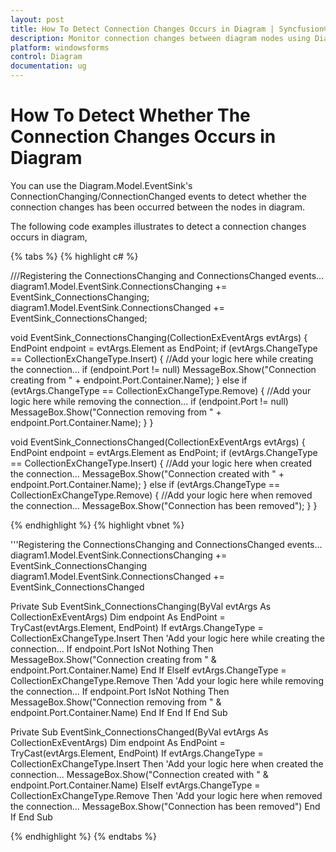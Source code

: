 ```yaml
---
layout: post
title: How To Detect Connection Changes Occurs in Diagram | Syncfusion®
description: Monitor connection changes between diagram nodes using Diagram.Model.EventSink's ConnectionChanging/ConnectionChanged events for real-time updates.
platform: windowsforms
control: Diagram
documentation: ug
---
```


# How To Detect Whether The Connection Changes Occurs in Diagram

You can use the Diagram.Model.EventSink's ConnectionChanging/ConnectionChanged events to detect whether the connection changes has been occurred between the nodes in diagram.

The following code examples illustrates to detect a connection changes occurs in diagram,

{% tabs %}
{% highlight c# %}

///Registering the ConnectionsChanging and ConnectionsChanged events... 
diagram1.Model.EventSink.ConnectionsChanging += EventSink_ConnectionsChanging;
diagram1.Model.EventSink.ConnectionsChanged += EventSink_ConnectionsChanged;

void EventSink_ConnectionsChanging(CollectionExEventArgs evtArgs)
{
EndPoint endpoint = evtArgs.Element as EndPoint;
if (evtArgs.ChangeType == CollectionExChangeType.Insert)
{
//Add your logic here while creating the connection...
if (endpoint.Port != null)
MessageBox.Show("Connection creating from " + endpoint.Port.Container.Name);
}
else if (evtArgs.ChangeType == CollectionExChangeType.Remove)
{
//Add your logic here while removing the connection...
if (endpoint.Port != null)
MessageBox.Show("Connection removing from " + endpoint.Port.Container.Name);
}
}

void EventSink_ConnectionsChanged(CollectionExEventArgs evtArgs)
{
EndPoint endpoint = evtArgs.Element as EndPoint;
if (evtArgs.ChangeType == CollectionExChangeType.Insert)
{
//Add your logic here when created the connection...
MessageBox.Show("Connection created with " + endpoint.Port.Container.Name);
}
else if (evtArgs.ChangeType == CollectionExChangeType.Remove)
{
//Add your logic here when removed the connection...
MessageBox.Show("Connection has been removed");
}
}

{% endhighlight %}
{% highlight vbnet %}

'''Registering the ConnectionsChanging and ConnectionsChanged events... 
diagram1.Model.EventSink.ConnectionsChanging += EventSink_ConnectionsChanging
diagram1.Model.EventSink.ConnectionsChanged += EventSink_ConnectionsChanged

Private Sub EventSink_ConnectionsChanging(ByVal evtArgs As CollectionExEventArgs)
Dim endpoint As EndPoint = TryCast(evtArgs.Element, EndPoint)
If evtArgs.ChangeType = CollectionExChangeType.Insert Then
'Add your logic here while creating the connection...
If endpoint.Port IsNot Nothing Then
MessageBox.Show("Connection creating from " & endpoint.Port.Container.Name)
End If
ElseIf evtArgs.ChangeType = CollectionExChangeType.Remove Then
'Add your logic here while removing the connection...
If endpoint.Port IsNot Nothing Then
MessageBox.Show("Connection removing from " & endpoint.Port.Container.Name)
End If
End If
End Sub

Private Sub EventSink_ConnectionsChanged(ByVal evtArgs As CollectionExEventArgs)
Dim endpoint As EndPoint = TryCast(evtArgs.Element, EndPoint)
If evtArgs.ChangeType = CollectionExChangeType.Insert Then
'Add your logic here when created the connection...
MessageBox.Show("Connection created with " & endpoint.Port.Container.Name)
ElseIf evtArgs.ChangeType = CollectionExChangeType.Remove Then
'Add your logic here when removed the connection...
MessageBox.Show("Connection has been removed")
End If
End Sub

{% endhighlight %}
{% endtabs %}
